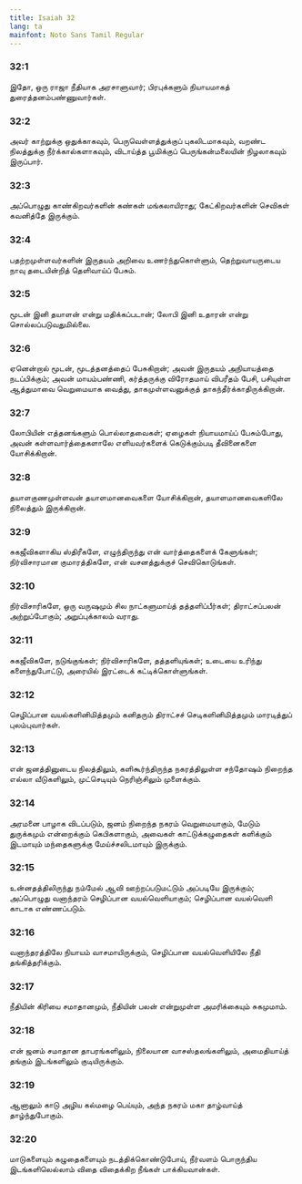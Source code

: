 ```yaml
---
title: Isaiah 32
lang: ta
mainfont: Noto Sans Tamil Regular
---
```


###  32:1

இதோ, ஒரு ராஜா நீதியாக அரசாளுவார்; பிரபுக்களும் நியாயமாகத் துரைத்தனம்பண்ணுவார்கள்.

###  32:2

அவர் காற்றுக்கு ஒதுக்காகவும், பெருவெள்ளத்துக்குப் புகலிடமாகவும், வறண்ட நிலத்துக்கு நீர்க்கால்களாகவும், விடாய்த்த பூமிக்குப் பெருங்கன்மலையின் நிழலாகவும் இருப்பார்.

###  32:3

அப்பொழுது காண்கிறவர்களின் கண்கள் மங்கலாயிராது; கேட்கிறவர்களின் செவிகள் கவனித்தே இருக்கும்.

###  32:4

பதற்றமுள்ளவர்களின் இருதயம் அறிவை உணர்ந்துகொள்ளும், தெற்றுவாயருடைய நாவு தடையின்றித் தெளிவாய்ப் பேசும்.

###  32:5

மூடன் இனி தயாளன் என்று மதிக்கப்படான்; லோபி இனி உதாரன் என்று சொல்லப்படுவதுமில்லை.

###  32:6

ஏனென்றால் மூடன், மூடத்தனத்தைப் பேசுகிறான்; அவன் இருதயம் அநியாயத்தை நடப்பிக்கும்; அவன் மாயம்பண்ணி, கர்த்தருக்கு விரோதமாய் விபரீதம் பேசி, பசியுள்ள ஆத்துமாவை வெறுமையாக வைத்து, தாகமுள்ளவனுக்குத் தாகந்தீர்க்காதிருக்கிறான்.

###  32:7

லோபியின் எத்தனங்களும் பொல்லாதவைகள்; ஏழைகள் நியாயமாய்ப் பேசும்போது, அவன் கள்ளவார்த்தைகளாலே எளியவர்களைக் கெடுக்கும்படி தீவினைகளை யோசிக்கிறான்.

###  32:8

தயாளகுணமுள்ளவன் தயாளமானவைகளை யோசிக்கிறான், தயாளமானவைகளிலே நிலைத்தும் இருக்கிறான்.

###  32:9

சுகஜீவிகளாகிய ஸ்திரீகளே, எழுந்திருந்து என் வார்த்தைகளைக் கேளுங்கள்; நிர்விசாரமான குமாரத்திகளே, என் வசனத்துக்குச் செவிகொடுங்கள்.

###  32:10

நிர்விசாரிகளே, ஒரு வருஷமும் சில நாட்களுமாய்த் தத்தளிப்பீர்கள்; திராட்சப்பலன் அற்றுப்போகும்; அறுப்புக்காலம் வராது.

###  32:11

சுகஜீவிகளே, நடுங்குங்கள்; நிர்விசாரிகளே, தத்தளியுங்கள்; உடையை உரிந்து களைந்துபோட்டு, அரையில் இரட்டைக் கட்டிக்கொள்ளுங்கள்.

###  32:12

செழிப்பான வயல்களினிமித்தமும் கனிதரும் திராட்சச் செடிகளினிமித்தமும் மாரடித்துப் புலம்புவார்கள்.

###  32:13

என் ஜனத்தினுடைய நிலத்திலும், களிகூர்ந்திருந்த நகரத்திலுள்ள சந்தோஷம் நிறைந்த எல்லா வீடுகளிலும், முட்செடியும் நெரிஞ்சிலும் முளைக்கும்.

###  32:14

அரமனை பாழாக விடப்படும், ஜனம் நிறைந்த நகரம் வெறுமையாகும், மேடும் துருக்கமும் என்றைக்கும் கெபிகளாகும், அவைகள் காட்டுக்கழுதைகள் களிக்கும் இடமாயும் மந்தைகளுக்கு மேய்ச்சலிடமாயும் இருக்கும்.

###  32:15

உன்னதத்திலிருந்து நம்மேல் ஆவி ஊற்றப்படுமட்டும் அப்படியே இருக்கும்; அப்பொழுது வனாந்தரம் செழிப்பான வயல்வெளியாகும்; செழிப்பான வயல்வெளி காடாக எண்ணப்படும்.

###  32:16

வனாந்தரத்திலே நியாயம் வாசமாயிருக்கும், செழிப்பான வயல்வெளியிலே நீதி தங்கித்தரிக்கும்.

###  32:17

நீதியின் கிரியை சமாதானமும், நீதியின் பலன் என்றுமுள்ள அமரிக்கையும் சுகமுமாம்.

###  32:18

என் ஜனம் சமாதான தாபரங்களிலும், நிலையான வாசஸ்தலங்களிலும், அமைதியாய்த் தங்கும் இடங்களிலும் குடியிருக்கும்.

###  32:19

ஆனாலும் காடு அழிய கல்மழை பெய்யும், அந்த நகரம் மகா தாழ்வாய்த் தாழ்ந்துபோகும்.

###  32:20

மாடுகளையும் கழுதைகளையும் நடத்திக்கொண்டுபோய், நீர்வளம் பொருந்திய இடங்களிலெல்லாம் விதை விதைக்கிற நீங்கள் பாக்கியவான்கள்.

